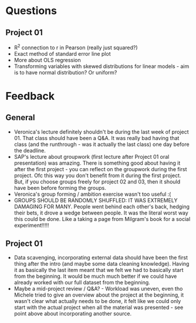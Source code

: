 # Questions

## Project 01

- R$^2$  connection to r in Pearson (really just squared?)
- Exact method of standard error line plot
- More about OLS regression
- Transforming variables with skewed distributions for linear models - aim is to have normal distribution? Or uniform?

# Feedback

## General
- Veronica's lecture definitely shouldn't be during the last week of project 01. That class should have been a Q&A. It was really bad having that class (and the runthrough - was it actually the last class) one day before the deadline.
- SAP's lecture about groupwork (first lecture after Project 01 oral presentation) was amazing. There is something good about having it after the first project - you can reflect on the groupwork during the first project. Ofc this way you don't benefit from it during the first project. But, if you choose groups freely for project 02 and 03, then it should have been before forming the groups.
- Veronica's group forming / ambition exercise wasn't too useful :(
- GROUPS SHOULD BE RANDOMLY SHUFFLED: IT WAS EXTREMELY DAMAGING FOR MANY. People went behind each other's back, hedging their bets, it drove a wedge between people. It was the literal worst way this could be done. Like a taking a page from Milgram's book for a social experiment!!!!!

## Project 01

- Data scavenging, incorporating external data should have been the first thing after the intro (and maybe some data cleaning knowledge). Having it as basically the last item meant that we felt we had to basically start from the beginning. It would be much much better if we could have already worked with our full dataset from the beginning.
- Maybe a mid-project review / Q&A? - Workload was uneven, even tho Michele tried to give an overview about the project at the beginning, it wasn't clear what actually needs to be done, it felt like we could only start with the actual project when all the material was presented - see point above about incorporating another source.